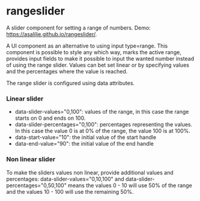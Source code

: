 # rangeslider
A slider component for setting a range of numbers. Demo: https://asalilje.github.io/rangeslider/.

A UI component as an alternative to using input type=range. This component is possible to style any which way, marks the active range, provides input fields to make it possible to input the wanted number instead of using the range slider. Values can bet set linear or by specifying values and the percentages where the value is reached.

The range slider is configured using data attributes.  

<h3>Linear slider</h3>
<ul>
<li>data-slider-values="0,100": values of the range, in this case the range starts on 0 and ends on 100.</li>
<li>data-slider-percentages="0,100": percentages representing the values. In this case the value 0 is at 0% of the range, the value 100 is at 100%.</li>
<li>data-start-value="10": the initial value of the start handle</li>
<li>data-end-value="90": the initial value of the end handle</li>
</ul>
<h3>Non linear slider</h3>
To make the sliders values non linear, provide additional values and percentages:
data-slider-values="0,10,100" and data-slider-percentages="0,50,100" means the values 0 - 10 will use 50% of the range and the values 10 - 100 will use the remaining 50%.
